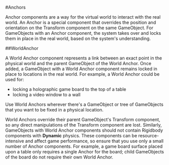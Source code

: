 #Anchors

Anchor components are a way for the virtual world to interact with the real world. An Anchor is a special component that overrides the position and orientation on the Transform component on the same GameObject. For GameObjects with an Anchor component, the system takes over and locks them in place in the real world, based on the system's understanding.

##WorldAnchor

A World Anchor component represents a link between an exact point in the physical world and the parent GameObject of the World Anchor. Once added, a GameObject with a World Anchor component remains locked in place to locations in the real world. For example, a World Anchor could be used for:

* locking a holographic game board to the top of a table
* locking a video window to a wall

Use World Anchors wherever there's a GameObject or tree of GameObjects that you want to be fixed in a physical location.

World Anchors override their parent GameObject's Transform component, so any direct manipulations of the Transform component are lost. Similarly, GameObjects with World Anchor components should not contain Rigidbody components with __Dynamic__ physics. These components can be resource-intensive and affect game performance, so ensure that you use only a small number of Anchor components. For example, a game board surface placed upon a table only requires a single Anchor for the board; child GameObjects of the board do not require their own World Anchor.